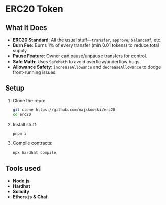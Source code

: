 # ERC20 Token

## What It Does

- **ERC20 Standard**: All the usual stuff—`transfer`, `approve`, `balanceOf`, etc.
- **Burn Fee**: Burns 1% of every transfer (min 0.01 tokens) to reduce total supply.
- **Pause Feature**: Owner can pause/unpause transfers for control.
- **Safe Math**: Uses `SafeMath` to avoid overflow/underflow bugs.
- **Allowance Safety**: `increaseAllowance` and `decreaseAllowance` to dodge front-running issues.

## Setup

1. Clone the repo:

   ```bash
   git clone https://github.com/najskowski/erc20
   cd erc20
   ```

2. Install stuff:

   ```bash
   pnpm i
   ```

3. Compile contracts:

   ```bash
   npx hardhat compile
   ```

## Tools used

- **Node.js**
- **Hardhat**
- **Solidity**
- **Ethers.js & Chai**
